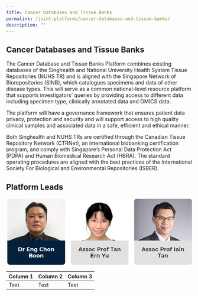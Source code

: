 ```yaml
---
title: Cancer Databases and Tissue Banks
permalink: /joint-platforms/cancer-databases-and-tissue-banks/
description: ""
---
```

Cancer Databases and Tissue Banks
---------------------------------

The Cancer Database and Tissue Banks Platform combines existing databases of the Singhealth and National University Health System Tissue Repositories (NUHS TR) and is aligned with the Singapore Network of Biorepositories (SINB), which catalogues specimens and data of other disease types. This will serve as a common national-level resource platform that supports investigators’ queries by providing access to different data including specimen type, clinically annotated data and OMICS data.

The platform will have a governance framework that ensures patient data privacy, protection and security and will support access to high quality clinical samples and associated data in a safe, efficient and ethical manner. 

Both Singhealth and NUHS TRs are certified through the Canadian Tissue Repository Network (CTRNet), an international biobanking certification program, and comply with Singapore’s Personal Data Protection Act (PDPA) and Human Biomedical Research Act (HBRA). The standard operating procedures are aligned with the best practices of the International Society For Biological and Environmental Repositories (ISBER).

Platform Leads
--------------
![Cancer Databases and Tissue Banks Main](/images/cancer%20databases%20and%20tissue%20banks.png)



| Column 1 | Column 2 | Column 3 |
| -------- | -------- | -------- |
| Text     | Text     | Text     |

